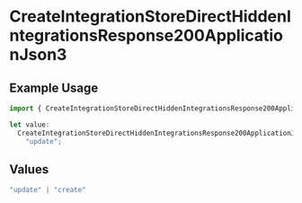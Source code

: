 # CreateIntegrationStoreDirectHiddenIntegrationsResponse200ApplicationJson3

## Example Usage

```typescript
import { CreateIntegrationStoreDirectHiddenIntegrationsResponse200ApplicationJson3 } from "@vercel/sdk/models/createintegrationstoredirectop.js";

let value:
  CreateIntegrationStoreDirectHiddenIntegrationsResponse200ApplicationJson3 =
    "update";
```

## Values

```typescript
"update" | "create"
```